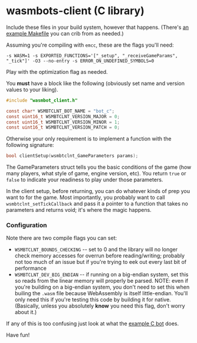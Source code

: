 # wasmbots-client (C library)

Include these files in your build system, however that happens. (There's [an example Makefile](../../example_bots_src/bot_c/Makefile) you can crib from as needed.)

Assuming you're compiling with `emcc`, these are the flags you'll need: 

```
-s WASM=1 -s EXPORTED_FUNCTIONS='["_setup", "_receiveGameParams", "_tick"]' -O3 --no-entry -s ERROR_ON_UNDEFINED_SYMBOLS=0
```

Play with the optimization flag as needed. 

You **must** have a block like the following (obviously set name and version values to your liking). 
```c
#include "wasmbot_client.h"

const char* WSMBTCLNT_BOT_NAME = "bot_c";
const uint16_t WSMBTCLNT_VERSION_MAJOR = 0;
const uint16_t WSMBTCLNT_VERSION_MINOR = 1;
const uint16_t WSMBTCLNT_VERSION_PATCH = 0;
```

Otherwise your only requirement is to implement a function with the following signature: 
```c
bool clientSetup(wsmbtclnt_GameParameters params);
```

The GameParameters struct tells you the basic conditions of the game (how many players, what style of game, engine version, etc). You return `true` or `false` to indicate your readiness to play under those parameters. 

In the client setup, before returning, you can do whatever kinds of prep you want to for the game. Most importantly, you probably want to call `wsmbtclnt_setTickCallback` and pass it a pointer to a function that takes no parameters and returns void; it's where the magic happens.

### Configuration
Note there are two compile flags you can set:
* `WSMBTCLNT_BOUNDS_CHECKING` -- set to 0 and the library will no longer check memory accesses for overrun before reading/writing; probably not too much of an issue but if you're trying to eek out every last bit of performance
* `WSMBTCLNT_DEV_BIG_ENDIAN` -- if running on a big-endian system, set this so reads from the linear memory will properly be parsed. NOTE: even if you're building on a big-endian system, you don't need to set this when builing the `.wasm` file because WebAssembly is itself little-endian. You'll only need this if you're testing this code by building it for native. (Basically, unless you absolutely **know** you need this flag, don't worry about it.)

If any of this is too confusing just look at what the [example C bot](../../example_bots_src/bot_c/) does.

Have fun!

